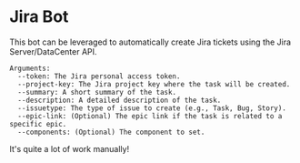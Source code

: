 # Jira Bot

This bot can be leveraged to automatically create Jira tickets using the Jira Server/DataCenter API.

```
Arguments:
  --token: The Jira personal access token.
  --project-key: The Jira project key where the task will be created.
  --summary: A short summary of the task.
  --description: A detailed description of the task.
  --issuetype: The type of issue to create (e.g., Task, Bug, Story).
  --epic-link: (Optional) The epic link if the task is related to a specific epic.
  --components: (Optional) The component to set.
```

It's quite a lot of work manually!
